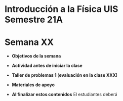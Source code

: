 # Introducción a la Física UIS Semestre 21A
# Semana XX
+ **Objetivos de la semana**

+ **Actividad antes de iniciar la clase**

+ **Taller de problemas 1 (evaluación en la clase XXX)**

+ **Materiales de apoyo**

 + **Al finalizar estos contenidos** El estudiantes deberá

